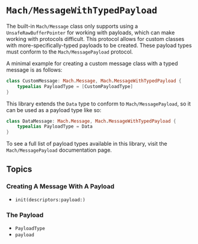 # ``Mach/MessageWithTypedPayload``

The built-in ``Mach/Message`` class only supports using a `UnsafeRawBufferPointer` for working with payloads, which can make working with protocols difficult. This protocol allows for custom classes with more-specifically-typed payloads to be created. These payload types must conform to the ``Mach/MessagePayload`` protocol.

A minimal example for creating a custom message class with a typed message is as follows:
```swift
class CustomMessage: Mach.Message, Mach.MessageWithTypedPayload {
    typealias PayloadType = [CustomPayloadType]
}
```

This library extends the `Data` type to conform to ``Mach/MessagePayload``, so it can be used as a payload type like so:

```swift
class DataMessage: Mach.Message, Mach.MessageWithTypedPayload {
    typealias PayloadType = Data
}
```

To see a full list of payload types available in this library, visit the ``Mach/MessagePayload`` documentation page.

## Topics

### Creating A Message With A Payload

- ``init(descriptors:payload:)``

### The Payload

- ``PayloadType``
- ``payload``